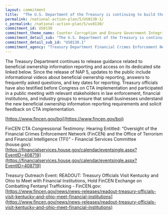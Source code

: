 ```yaml
---
layout: commitment
title:  "The U.S. Department of the Treasury is continuing to build the infrastructure and database for beneficial ownership reporting, and will issue further rulemakings to implement the CTA."
permalink: /national-action-plan/5/US0130-1/
c_permalink: /national-action-plan/5/us0130/
commitment_id: US0130
commitment_theme_name: Counter Corruption and Ensure Government Integrity and Accountability to the Public
commitment_detail_sub: "The U.S. Department of the Treasury is continuing to build the infrastructure and database for beneficial ownership reporting, and will issue further rulemakings to implement the CTA."
commitment_detail_sub_id: "US0130.1"
commitment_agency: "Treasury Department Financial Crimes Enforcement Network (FinCEN)"
---
```


The Treasury Department continues to release guidance related to beneficial ownership information reporting and access on its dedicated site linked below. Since the release of NAP 5, updates to the public include informational videos about beneficial ownership reporting, answers to frequently asked questions, and key dates for reporting. Treasury officials have also testified before Congress on CTA implementation and participated in a public meeting with relevant stakeholders in law enforcement, financial institutions, and industry groups to ensure that small businesses understand the new beneficial ownership information reporting requirements and solicit feedback on CTA implementation.

[https://www.fincen.gov/boi](https://www.fincen.gov/boi)

FinCEN CTA Congressional Testimony: Hearing Entitled: “Oversight of the Financial Crimes Enforcement Network (FinCEN) and the Office of Terrorism and Financial Intelligence (TFI)” - Financial Services Committee (house.gov): [https://financialservices.house.gov/calendar/eventsingle.aspx?EventID=408719](https://financialservices.house.gov/calendar/eventsingle.aspx?EventID=408719)

Treasury Outreach Event: READOUT: Treasury Officials Visit Kentucky and Ohio to Meet with Financial Institutions, Hold FinCEN Exchange on Combatting Fentanyl Trafficking - FinCEN.gov: [https://www.fincen.gov/news/news-releases/readout-treasury-officials-visit-kentucky-and-ohio-meet-financial-institutions](https://www.fincen.gov/news/news-releases/readout-treasury-officials-visit-kentucky-and-ohio-meet-financial-institutions)
